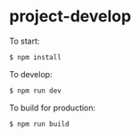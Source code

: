 # project-develop

To start:

```bash
$ npm install
```

To develop:

```bash
$ npm run dev
```

To build for production:

```bash
$ npm run build
```